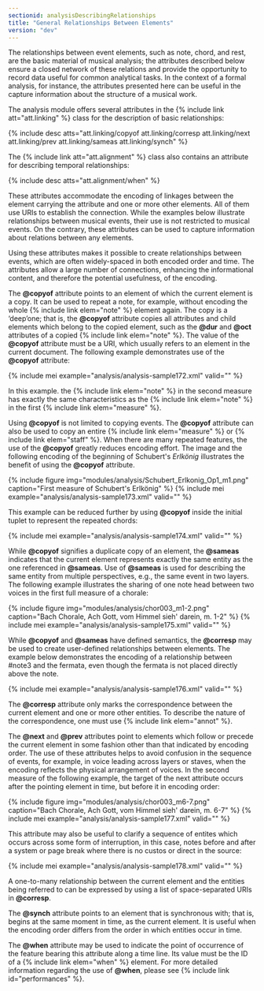 ```yaml
---
sectionid: analysisDescribingRelationships
title: "General Relationships Between Elements"
version: "dev"
---
```


The relationships between event elements, such as note, chord, and rest, are the basic material of musical analysis; the attributes described below ensure a closed network of these relations and provide the opportunity to record data useful for common analytical tasks. In the context of a formal analysis, for instance, the attributes presented here can be useful in the capture information about the structure of a musical work.

The analysis module offers several attributes in the {% include link att="att.linking" %} class for the description of basic relationships:

{% include desc atts="att.linking/copyof att.linking/corresp att.linking/next att.linking/prev att.linking/sameas att.linking/synch" %}

The {% include link att="att.alignment" %} class also contains an attribute for describing temporal relationships:

{% include desc atts="att.alignment/when" %}

These attributes accommodate the encoding of linkages between the element carrying the attribute and one or more other elements. All of them use URIs to establish the connection. While the examples below illustrate relationships between musical events, their use is not restricted to musical events. On the contrary, these attributes can be used to capture information about relations between any elements.

Using these attributes makes it possible to create relationships between events, which are often widely-spaced in both encoded order and time. The attributes allow a large number of connections, enhancing the informational content, and therefore the potential usefulness, of the encoding.

The **@copyof** attribute points to an element of which the current element is a copy. It can be used to repeat a note, for example, without encoding the whole {% include link elem="note" %} element again. The copy is a ‘deep’one; that is, the **@copyof** attribute copies all attributes and child elements which belong to the copied element, such as the **@dur** and **@oct** attributes of a copied {% include link elem="note" %}. The value of the **@copyof** attribute must be a URI, which usually refers to an element in the current document. The following example demonstrates use of the **@copyof** attribute:

{% include mei example="analysis/analysis-sample172.xml" valid="" %}

In this example. the {% include link elem="note" %} in the second measure has exactly the same characteristics as the {% include link elem="note" %} in the first {% include link elem="measure" %}.

Using **@copyof** is not limited to copying events. The **@copyof** attribute can also be used to copy an entire {% include link elem="measure" %} or {% include link elem="staff" %}. When there are many repeated features, the use of the **@copyof** greatly reduces encoding effort. The image and the following encoding of the beginning of Schubert's *Erlkönig* illustrates the benefit of using the **@copyof** attribute.

{% include figure img="modules/analysis/Schubert_Erlkonig_Op1_m1.png" caption="First measure of Schubert's Erlkönig" %}
{% include mei example="analysis/analysis-sample173.xml" valid="" %}

This example can be reduced further by using **@copyof** inside the initial tuplet to represent the repeated chords:

{% include mei example="analysis/analysis-sample174.xml" valid="" %}

While **@copyof** signifies a duplicate copy of an element, the **@sameas** indicates that the current element represents exactly the same entity as the one referenced in **@sameas**. Use of **@sameas** is used for describing the same entity from multiple perspectives, e.g., the same event in two layers. The following example illustrates the sharing of one note head between two voices in the first full measure of a chorale:

{% include figure img="modules/analysis/chor003_m1-2.png" caption="Bach Chorale, Ach Gott, vom Himmel sieh' darein, m. 1-2" %}
{% include mei example="analysis/analysis-sample175.xml" valid="" %}

While **@copyof** and **@sameas** have defined semantics, the **@corresp** may be used to create user-defined relationships between elements. The example below demonstrates the encoding of a relationship between #note3 and the fermata, even though the fermata is not placed directly above the note.

{% include mei example="analysis/analysis-sample176.xml" valid="" %}

The **@corresp** attribute only marks the correspondence between the current element and one or more other entities. To describe the nature of the correspondence, one must use {% include link elem="annot" %}.

The **@next** and **@prev** attributes point to elements which follow or precede the current element in some fashion other than that indicated by encoding order. The use of these attributes helps to avoid confusion in the sequence of events, for example, in voice leading across layers or staves, when the encoding reflects the physical arrangement of voices. In the second measure of the following example, the target of the next attribute occurs after the pointing element in time, but before it in encoding order:

{% include figure img="modules/analysis/chor003_m6-7.png" caption="Bach Chorale, Ach Gott, vom Himmel sieh' darein, m. 6-7" %}
{% include mei example="analysis/analysis-sample177.xml" valid="" %}

This attribute may also be useful to clarify a sequence of entites which occurs across some form of interruption, in this case, notes before and after a system or page break where there is no custos or direct in the source:

{% include mei example="analysis/analysis-sample178.xml" valid="" %}

A one-to-many relationship between the current element and the entities being referred to can be expressed by using a list of space-separated URIs in **@corresp**.

The **@synch** attribute points to an element that is synchronous with; that is, begins at the same moment in time, as the current element. It is useful when the encoding order differs from the order in which entities occur in time.

The **@when** attribute may be used to indicate the point of occurrence of the feature bearing this attribute along a time line. Its value must be the ID of a {% include link elem="when" %} element. For more detailed information regarding the use of **@when**, please see {% include link id="performances" %}.
